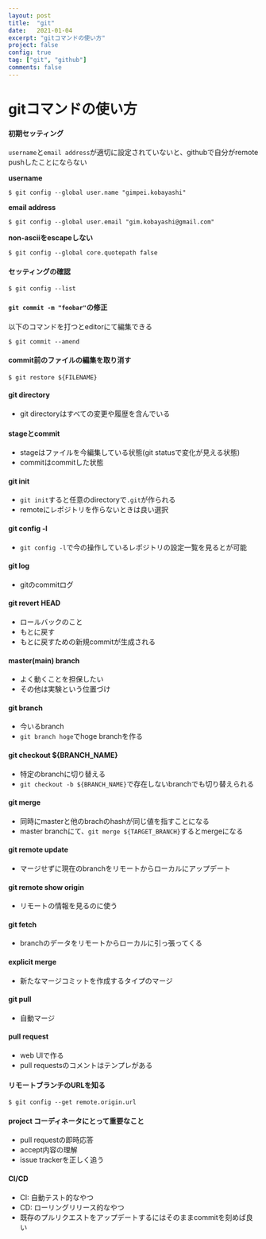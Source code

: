 ```yaml
---
layout: post
title:  "git"
date:   2021-01-04
excerpt: "gitコマンドの使い方"
project: false
config: true
tag: ["git", "github"]
comments: false
---
```


# gitコマンドの使い方


#### 初期セッティング

`username`と`email address`が適切に設定されていないと、githubで自分がremote pushしたことにならない  

**username**
```console
$ git config --global user.name "gimpei.kobayashi"
```

**email address**
```console
$ git config --global user.email "gim.kobayashi@gmail.com"
```

**non-asciiをescapeしない**  
```console
$ git config --global core.quotepath false
```

#### セッティングの確認

```console
$ git config --list
```

#### `git commit -m "foobar"`の修正

以下のコマンドを打つとeditorにて編集できる
```console
$ git commit --amend
```

#### commit前のファイルの編集を取り消す

```console
$ git restore ${FILENAME}
```

#### git directory
 - git directoryはすべての変更や履歴を含んでいる

#### stageとcommit
 - stageはファイルを今編集している状態(git statusで変化が見える状態)
 - commitはcommitした状態

#### git init
 - `git init`すると任意のdirectoryで`.git`が作られる
 - remoteにレポジトリを作らないときは良い選択

#### git config -l
 - `git config -l`で今の操作しているレポジトリの設定一覧を見るとが可能

#### git log
 - gitのcommitログ

#### git revert HEAD
 - ロールバックのこと
 - もとに戻す
 - もとに戻すための新規commitが生成される

#### master(main) branch
 - よく動くことを担保したい
 - その他は実験という位置づけ

#### git branch
 - 今いるbranch
 - `git branch hoge`でhoge branchを作る

#### git checkout ${BRANCH_NAME}
 - 特定のbranchに切り替える
 - `git checkout -b ${BRANCH_NAME}`で存在しないbranchでも切り替えられる

#### git merge
 - 同時にmasterと他のbrachのhashが同じ値を指すことになる
 - master branchにて、`git merge ${TARGET_BRANCH}`するとmergeになる

#### git remote update
 - マージせずに現在のbranchをリモートからローカルにアップデート

#### git remote show origin
 - リモートの情報を見るのに使う

#### git fetch
 - branchのデータをリモートからローカルに引っ張ってくる

#### explicit merge
 - 新たなマージコミットを作成するタイプのマージ

#### git pull
 - 自動マージ

#### pull request
 - web UIで作る
 - pull requestsのコメントはテンプレがある

#### リモートブランチのURLを知る
```console
$ git config --get remote.origin.url
```

#### project コーディネータにとって重要なこと
 - pull requestの即時応答
 - accept内容の理解
 - issue trackerを正しく追う

#### CI/CD
 - CI: 自動テスト的なやつ
 - CD: ローリングリリース的なやつ
 - 既存のプルリクエストをアップデートするにはそのままcommitを刻めば良い
